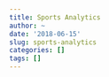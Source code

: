 ```yaml
---
title: Sports Analytics
author: ~
date: '2018-06-15'
slug: sports-analytics
categories: []
tags: []
---
```

